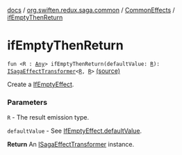 [docs](../../index.md) / [org.swiften.redux.saga.common](../index.md) / [CommonEffects](index.md) / [ifEmptyThenReturn](./if-empty-then-return.md)

# ifEmptyThenReturn

`fun <R : `[`Any`](https://kotlinlang.org/api/latest/jvm/stdlib/kotlin/-any/index.html)`> ifEmptyThenReturn(defaultValue: `[`R`](if-empty-then-return.md#R)`): `[`ISagaEffectTransformer`](../-i-saga-effect-transformer.md)`<`[`R`](if-empty-then-return.md#R)`, `[`R`](if-empty-then-return.md#R)`>` [(source)](https://github.com/protoman92/KotlinRedux/tree/master/common/common-saga/src/main/kotlin/org/swiften/redux/saga/common/CommonEffects.kt#L90)

Create a [IfEmptyEffect](../-if-empty-effect/index.md).

### Parameters

`R` - The result emission type.

`defaultValue` - See [IfEmptyEffect.defaultValue](../-if-empty-effect/default-value.md).

**Return**
An [ISagaEffectTransformer](../-i-saga-effect-transformer.md) instance.

